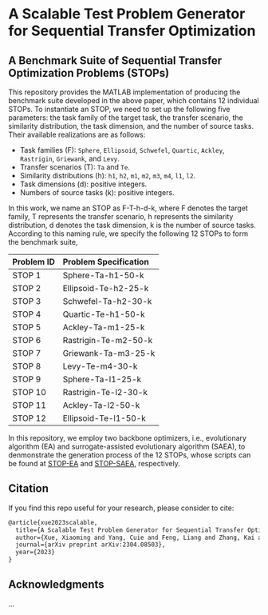 # A Scalable Test Problem Generator for Sequential Transfer Optimization

## A Benchmark Suite of Sequential Transfer Optimization Problems (STOPs)

This repository provides the MATLAB implementation of producing the benchmark suite developed in the above paper, which contains 12 individual STOPs. To instantiate an STOP, we need to set up the following five parameters: the task family of the target task, the transfer scenario, the similarity distribution, the task dimension, and the number of source tasks. Their available realizations are as follows:

* Task families (F): `Sphere`, `Ellipsoid`, `Schwefel`, `Quartic`, `Ackley`, `Rastrigin`, `Griewank`, and `Levy`.
* Transfer scenarios (T): `Ta` and `Te`.
* Similarity distributions (h): `h1`, `h2`, `m1`, `m2`, `m3`, `m4`, `l1`, `l2`.
* Task dimensions (d): positive integers.
* Numbers of source tasks (k): positive integers.

In this work, we name an STOP as F-T-h-d-k, where F denotes the target family, T represents the transfer scenario, h represents the similarity distribution, d denotes the task dimension, k is the number of source tasks. According to this naming rule, we specify the following 12 STOPs to form the benchmark suite,


|Problem ID|Problem Specification|
|:-|:-|
|STOP 1|Sphere-Ta-h1-50-k|
|STOP 2|Ellipsoid-Te-h2-25-k|
|STOP 3|Schwefel-Ta-h2-30-k|
|STOP 4|Quartic-Te-h1-50-k|
|STOP 5|Ackley-Ta-m1-25-k|
|STOP 6|Rastrigin-Te-m2-50-k|
|STOP 7|Griewank-Ta-m3-25-k|
|STOP 8|Levy-Te-m4-30-k|
|STOP 9|Sphere-Ta-l1-25-k|
|STOP 10|Rastrigin-Te-l2-30-k|
|STOP 11|Ackley-Ta-l2-50-k|
|STOP 12|Ellipsoid-Te-l1-50-k|

In this repository, we employ two backbone optimizers, i.e., evolutionary algorithm (EA) and surrogate-assisted evolutionary algorithm (SAEA), to denmonstrate the generation process of the 12 STOPs, whose scripts can be found at [STOP-EA](https://github.com/XmingHsueh/STOP/blob/main/main_generation_ea.m) and [STOP-SAEA](https://github.com/XmingHsueh/STOP/blob/main/main_generation_saea.m), respectively.

## Citation

If you find this repo useful for your research, please consider to cite:
```latex
@article{xue2023scalable,
  title={A Scalable Test Problem Generator for Sequential Transfer Optimization},
  author={Xue, Xiaoming and Yang, Cuie and Feng, Liang and Zhang, Kai and Song, Linqi and Tan, Kay Chen},
  journal={arXiv preprint arXiv:2304.08503},
  year={2023}
}
```

## Acknowledgments

...
